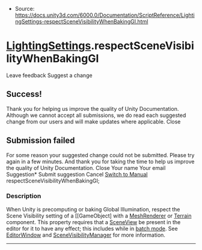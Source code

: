 * Source: https://docs.unity3d.com/6000.0/Documentation/ScriptReference/LightingSettings-respectSceneVisibilityWhenBakingGI.html

#  [LightingSettings](https://docs.unity3d.com/6000.0/Documentation/ScriptReference/LightingSettings.html).respectSceneVisibilityWhenBakingGI
Leave feedback
Suggest a change
## Success!
Thank you for helping us improve the quality of Unity Documentation. Although we cannot accept all submissions, we do read each suggested change from our users and will make updates where applicable.
Close
## Submission failed
For some reason your suggested change could not be submitted. Please <a>try again</a> in a few minutes. And thank you for taking the time to help us improve the quality of Unity Documentation.
Close
Your name Your email Suggestion* Submit suggestion
Cancel
[Switch to Manual](https://docs.unity3d.com/6000.0/Documentation/Manual/class-LightingSettings.html "Go to LightingSettings Component in the Manual")
respectSceneVisibilityWhenBakingGI; 
### Description
When Unity is precomputing or baking Global Illumination, respect the Scene Visibility setting of a [[GameObject] with a [MeshRenderer](https://docs.unity3d.com/6000.0/Documentation/ScriptReference/MeshRenderer.html) or [Terrain](https://docs.unity3d.com/6000.0/Documentation/ScriptReference/Terrain.html) component.
This property requires that a [SceneView](https://docs.unity3d.com/6000.0/Documentation/ScriptReference/SceneView.html) be present in the editor for it to have any effect; this includes while in [batch mode](https://docs.unity3d.com/6000.0/Documentation/ScriptReference/Application-isBatchMode.html). See [EditorWindow](https://docs.unity3d.com/6000.0/Documentation/ScriptReference/EditorWindow.html) and [SceneVisibilityManager](https://docs.unity3d.com/6000.0/Documentation/ScriptReference/SceneVisibilityManager.html) for more information.
* * *
